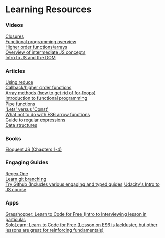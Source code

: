 # Learning Resources 
<h3>Videos</h3>
  <a href="https://bit.ly/2LfAvYM">Closures</a><br>
  <a href="https://bit.ly/1IzcK7R">Functional programming overview</a><br>
  <a href="https://bit.ly/2L9yzD4">Higher order functions/arrays</a><br>
  <a href="https://bit.ly/2XqIvi1">Overview of intermediate JS concepts</a><br>
  <a href="https://bit.ly/2J0gnf9">Intro to JS and the DOM</a><br>
<h3>Articles</h3>
  <a href="https://bit.ly/2X15NM4">Using reduce</a><br>
  <a href="https://bit.ly/1g8CNBy">Callback/higher order functions</a><br>
  <a href="https://bit.ly/31LyI5L">Array methods (how to get rid of for-loops)</a><br>
  <a href="https://bit.ly/2hDmuEs">Introduction to functional programming</a><br>
  <a href="https://bit.ly/2XpLqaV">Pipe functions</a><br>
  <a href="https://bit.ly/2kuikmK">'Lets' versus 'Const'</a><br>
  <a href="https://bit.ly/2IVMrhC">What not to do with ES6 arrow functions</a><br>
  <a href="https://medium.com/tech-tajawal/regular-expressions-the-last-guide-6800283ac034">Guide to regular expressions</a><br>
  <a href="https://bit.ly/2Labmkm">Data structures</a><br>
<h3>Books</h3>
  <a href="https://eloquentjavascript.net/">Eloquent JS (Chapters 1-4)</a><br>
<h3>Engaging Guides</h3>
  <a href="https://regexone.com/">Regex One</a><br>
  <a href="https://learngitbranching.js.org/">Learn git branching</a><br>
  <a href="https://try.github.io/">Try Github (Includes various engaging and typed guides</a>
  <a href="https://classroom.udacity.com/courses/ud803">Udacity's Intro to JS course</a>
<h3>Apps</h3>
  <a href="https://play.google.com/store/apps/details?id=com.area120.grasshopper">Grasshopper: Learn to Code for Free (Intro to Interviewing lesson in particular.</a><br>
  <a href="https://play.google.com/store/apps/details?id=com.sololearn">SoloLearn: Learn to Code for Free (Lesson on ES6 is lackluster, but other lessons are great for reinforcing fundamentals)</a>

